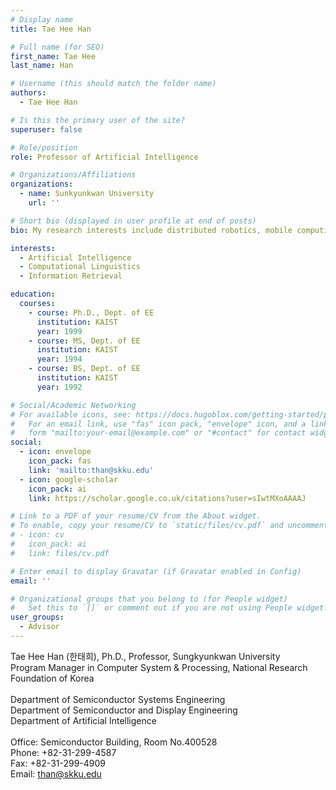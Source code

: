 ```yaml
---
# Display name
title: Tae Hee Han

# Full name (for SEO)
first_name: Tae Hee
last_name: Han

# Username (this should match the folder name)
authors:
  - Tae Hee Han

# Is this the primary user of the site?
superuser: false

# Role/position
role: Professor of Artificial Intelligence

# Organizations/Affiliations
organizations:
  - name: Sunkyunkwan University
    url: ''

# Short bio (displayed in user profile at end of posts)
bio: My research interests include distributed robotics, mobile computing and programmable matter.

interests:
  - Artificial Intelligence
  - Computational Linguistics
  - Information Retrieval

education:
  courses:
    - course: Ph.D., Dept. of EE
      institution: KAIST
      year: 1999
    - course: MS, Dept. of EE
      institution: KAIST
      year: 1994
    - course: BS, Dept. of EE
      institution: KAIST
      year: 1992

# Social/Academic Networking
# For available icons, see: https://docs.hugoblox.com/getting-started/page-builder/#icons
#   For an email link, use "fas" icon pack, "envelope" icon, and a link in the
#   form "mailto:your-email@example.com" or "#contact" for contact widget.
social:
  - icon: envelope
    icon_pack: fas
    link: 'mailto:than@skku.edu'
  - icon: google-scholar
    icon_pack: ai
    link: https://scholar.google.co.uk/citations?user=sIwtMXoAAAAJ

# Link to a PDF of your resume/CV from the About widget.
# To enable, copy your resume/CV to `static/files/cv.pdf` and uncomment the lines below.
# - icon: cv
#   icon_pack: ai
#   link: files/cv.pdf

# Enter email to display Gravatar (if Gravatar enabled in Config)
email: ''

# Organizational groups that you belong to (for People widget)
#   Set this to `[]` or comment out if you are not using People widget.
user_groups:
  - Advisor
---
```


Tae Hee Han (한태희), Ph.D., Professor, Sungkyunkwan University<br>
Program Manager in Computer System & Processing, National Research Foundation of Korea<br><br>
Department of Semiconductor Systems Engineering<br>
Department of Semiconductor and Display Engineering<br>
Department of Artificial Intelligence<br><br>
Office: Semiconductor Building, Room No.400528<br>
Phone: +82-31-299-4587<br>
Fax: +82-31-299-4909<br>
Email: than@skku.edu
